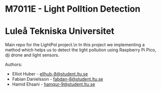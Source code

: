 # M7011E - Light Polltion Detection
# Luleå Tekniska Universitet

Main repo for the LightPol project.\n
In this project we implementing a method which helps us to detect the light pollution using Raspberry Pi Pico, dji drone and light sensors.


Authors:

- Elliot Huber - [ellhub-8@student.ltu.se](mailto:ellhub-8@student.ltu.se)
- Fabian Danielsson - [fabdan-8@student.ltu.se](mailto:fabdan-8@student.ltu.se)
- Hamid Ehsani - [hamqur-9@student.ltu.se](mailto:hamqur-9@student.ltu.se)
